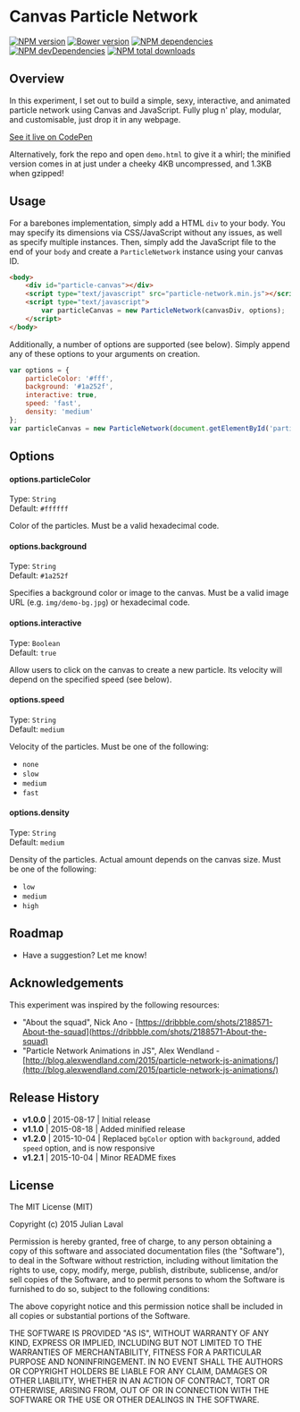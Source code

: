# Canvas Particle Network

[![NPM version](https://img.shields.io/npm/v/canvas-particle-network.svg)](https://www.npmjs.com/package/canvas-particle-network)
[![Bower version](https://img.shields.io/bower/v/canvas-particle-network.svg)](https://www.npmjs.com/package/canvas-particle-network)
[![NPM dependencies](https://david-dm.org/julianlaval/canvas-particle-network.svg)](https://david-dm.org/julianlaval/canvas-particle-network)
[![NPM devDependencies](https://david-dm.org/julianlaval/canvas-particle-network/dev-status.svg)](https://david-dm.org/julianlaval/canvas-particle-network#info=devDependencies)
[![NPM total downloads](https://img.shields.io/npm/dt/canvas-particle-network.svg)](https://www.npmjs.com/package/canvas-particle-network)

## Overview

In this experiment, I set out to build a simple, sexy, interactive, and animated particle network using Canvas and JavaScript. Fully plug n' play, modular, and customisable, just drop it in any webpage.

[See it live on CodePen](http://codepen.io/JulianLaval/pen/KpLXOO/)

Alternatively, fork the repo and open `demo.html` to give it a whirl; the minified version comes in at just under a cheeky 4KB uncompressed, and 1.3KB when gzipped!

## Usage

For a barebones implementation, simply add a HTML `div` to your body. You may specify its dimensions via CSS/JavaScript without any issues, as well as specify multiple instances. Then, simply add the JavaScript file to the end of your `body` and create a `ParticleNetwork` instance using your canvas ID.

```html
<body>
	<div id="particle-canvas"></div>
	<script type="text/javascript" src="particle-network.min.js"></script>
	<script type="text/javascript">
		var particleCanvas = new ParticleNetwork(canvasDiv, options);
	</script>
</body>
```

Additionally, a number of options are supported (see below). Simply append any of these options to your arguments on creation.

```js
var options = {
	particleColor: '#fff',
	background: '#1a252f',
	interactive: true,
	speed: 'fast',
	density: 'medium'
};
var particleCanvas = new ParticleNetwork(document.getElementById('particle-canvas'), options);
```

## Options

#### options.particleColor

Type: `String`  
Default: `#ffffff`

Color of the particles. Must be a valid hexadecimal code.

#### options.background

Type: `String`  
Default: `#1a252f`

Specifies a background color or image to the canvas. Must be a valid image URL (e.g. `img/demo-bg.jpg`) or hexadecimal code.

#### options.interactive

Type: `Boolean`  
Default: `true`

Allow users to click on the canvas to create a new particle. Its velocity will depend on the specified speed (see below).

#### options.speed

Type: `String`  
Default: `medium`

Velocity of the particles. Must be one of the following:

* `none`
* `slow`
* `medium`
* `fast`

#### options.density

Type: `String`  
Default: `medium`

Density of the particles. Actual amount depends on the canvas size. Must be one of the following:

* `low`
* `medium`
* `high`

## Roadmap

* Have a suggestion? Let me know!

## Acknowledgements

This experiment was inspired by the following resources:

* "About the squad", Nick Ano - [https://dribbble.com/shots/2188571-About-the-squad](https://dribbble.com/shots/2188571-About-the-squad)
* "Particle Network Animations in JS", Alex Wendland - [http://blog.alexwendland.com/2015/particle-network-js-animations/](http://blog.alexwendland.com/2015/particle-network-js-animations/)


## Release History

* **v1.0.0** | 2015-08-17 | Initial release
* **v1.1.0** | 2015-08-18 | Added minified release
* **v1.2.0** | 2015-10-04 | Replaced `bgColor` option with `background`, added `speed` option, and is now responsive
* **v1.2.1** | 2015-10-04 | Minor README fixes

## License

The MIT License (MIT)

Copyright (c) 2015 Julian Laval

Permission is hereby granted, free of charge, to any person obtaining a copy
of this software and associated documentation files (the "Software"), to deal
in the Software without restriction, including without limitation the rights
to use, copy, modify, merge, publish, distribute, sublicense, and/or sell
copies of the Software, and to permit persons to whom the Software is
furnished to do so, subject to the following conditions:

The above copyright notice and this permission notice shall be included in all
copies or substantial portions of the Software.

THE SOFTWARE IS PROVIDED "AS IS", WITHOUT WARRANTY OF ANY KIND, EXPRESS OR
IMPLIED, INCLUDING BUT NOT LIMITED TO THE WARRANTIES OF MERCHANTABILITY,
FITNESS FOR A PARTICULAR PURPOSE AND NONINFRINGEMENT. IN NO EVENT SHALL THE
AUTHORS OR COPYRIGHT HOLDERS BE LIABLE FOR ANY CLAIM, DAMAGES OR OTHER
LIABILITY, WHETHER IN AN ACTION OF CONTRACT, TORT OR OTHERWISE, ARISING FROM,
OUT OF OR IN CONNECTION WITH THE SOFTWARE OR THE USE OR OTHER DEALINGS IN THE
SOFTWARE.

